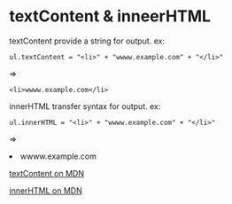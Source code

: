 # textContent & inneerHTML

textContent provide a string for output.
ex:
```
ul.textContent = "<li>" + "wwww.example.com" + "</li>"
```
=>
```
<li>wwww.example.com</li>
```

innerHTML transfer syntax for output.
ex:
```
ul.innerHTML = "<li>" + "wwww.example.com" + "</li>"
```
=>
<li>wwww.example.com</li>


[textContent on MDN](https://developer.mozilla.org/zh-TW/docs/Web/API/Node/textContent)

[innerHTML on MDN](https://developer.mozilla.org/zh-TW/docs/Web/API/Element/innerHTML)